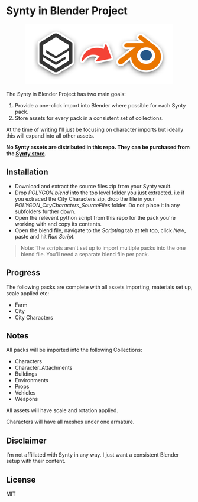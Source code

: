 # Synty in Blender Project

<p align="center">
  <a href="https://godotengine.org">
    <img src="assets/logo.png" width="400" alt="Godot Engine logo">
  </a>
</p>

The Synty in Blender Project has two main goals:

1. Provide a one-click import into Blender where possible for each Synty pack.
1. Store assets for every pack in a consistent set of collections.

At the time of writing I'll just be focusing on character imports but ideally this will expand into all other assets.

**No Synty assets are distributed in this repo. They can be purchased from the [Synty store](https://syntystore.com).**

## Installation

* Download and extract the source files zip from your Synty vault.
* Drop *POLYGON.blend* into the top level folder you just extracted. i.e if you extraced the City Characters zip, drop the file in your *POLYGON_CityCharacters_SourceFiles* folder. Do not place it in any subfolders further down.
* Open the relevent python script from this repo for the pack you're working with and copy its contents.
* Open the blend file, navigate to the *Scripting* tab at teh top, click *New*, paste and hit *Run Script*.

> Note: The scripts aren't set up to import multiple packs into the one blend file. You'll need a separate blend file per pack.

## Progress

The following packs are complete with all assets importing, materials set up, scale applied etc:

* Farm
* City
* City Characters

## Notes

All packs will be imported into the following Collections:
* Characters
* Character_Attachments
* Buildings
* Environments
* Props
* Vehicles
* Weapons

All assets will have scale and rotation applied.

Characters will have all meshes under one armature.

## Disclaimer

I'm not affiliated with Synty in any way. I just want a consistent Blender setup with their content.

## License

MIT